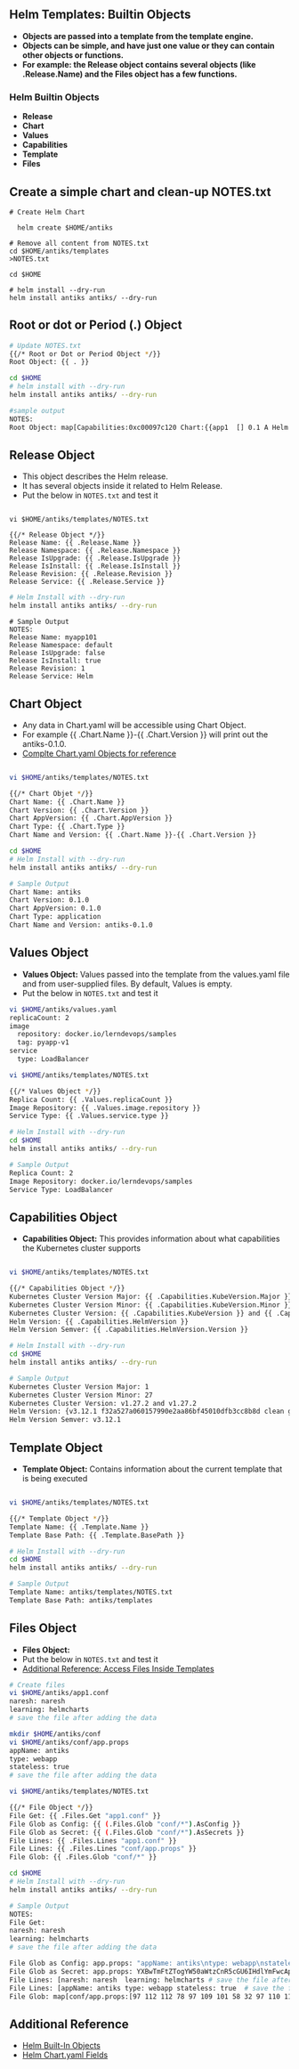 ## Helm Templates: Builtin Objects

- **Objects are passed into a template from the template engine.** 
- **Objects can be simple, and have just one value or they can contain other objects or functions.**
- **For example: the Release object contains several objects (like .Release.Name) and the Files object has a few functions.**

### Helm Builtin Objects

- **Release** 
- **Chart** 
- **Values** 
- **Capabilities** 
- **Template** 
- **Files** 

## Create a simple chart and clean-up NOTES.txt
```t
# Create Helm Chart

  helm create $HOME/antiks

# Remove all content from NOTES.txt
cd $HOME/antiks/templates
>NOTES.txt

cd $HOME

# helm install --dry-run
helm install antiks antiks/ --dry-run
```

## Root or dot or Period (.) Object 
```sh
# Update NOTES.txt
{{/* Root or Dot or Period Object */}}
Root Object: {{ . }}
```
```sh
cd $HOME
# helm install with --dry-run
helm install antiks antiks/ --dry-run
```
```sh
#sample output 
NOTES:
Root Object: map[Capabilities:0xc00097c120 Chart:{{app1  [] 0.1 A Helm Chart for app1 [] []  v2   1.0 false map[]  [] } true} Files:map[] Release:map[IsInstall:true IsUpgrade:false Name:app1 Namespace:default Revision:1 Service:Helm] Subcharts:map[] Template:map[BasePath:app1/templates Name:app1/templates/NOTES.txt] Values:map[]]
```

## Release Object
- This object describes the Helm release. 
- It has several objects inside it related to Helm Release.
- Put the below in `NOTES.txt` and test it
```t

vi $HOME/antiks/templates/NOTES.txt

{{/* Release Object */}}
Release Name: {{ .Release.Name }}
Release Namespace: {{ .Release.Namespace }}
Release IsUpgrade: {{ .Release.IsUpgrade }}
Release IsInstall: {{ .Release.IsInstall }}
Release Revision: {{ .Release.Revision }}
Release Service: {{ .Release.Service }}
```
```sh
# Helm Install with --dry-run
helm install antiks antiks/ --dry-run
```
```t
# Sample Output
NOTES:
Release Name: myapp101
Release Namespace: default
Release IsUpgrade: false
Release IsInstall: true
Release Revision: 1
Release Service: Helm
```

## Chart Object
- Any data in Chart.yaml will be accessible using Chart Object. 
- For example {{ .Chart.Name }}-{{ .Chart.Version }} will print out the antiks-0.1.0.
- [Complte Chart.yaml Objects for reference](https://helm.sh/docs/topics/charts/#the-chartyaml-file)

```sh

vi $HOME/antiks/templates/NOTES.txt

{{/* Chart Objet */}}
Chart Name: {{ .Chart.Name }}
Chart Version: {{ .Chart.Version }}
Chart AppVersion: {{ .Chart.AppVersion }}
Chart Type: {{ .Chart.Type }}
Chart Name and Version: {{ .Chart.Name }}-{{ .Chart.Version }}
```
```sh
cd $HOME
# Helm Install with --dry-run
helm install antiks antiks/ --dry-run
```
```sh
# Sample Output
Chart Name: antiks
Chart Version: 0.1.0
Chart AppVersion: 0.1.0
Chart Type: application
Chart Name and Version: antiks-0.1.0
```

## Values Object
- **Values Object:** Values passed into the template from the values.yaml file and from user-supplied files. By default, Values is empty.
- Put the below in `NOTES.txt` and test it
```sh
vi $HOME/antiks/values.yaml 
replicaCount: 2
image
  repository: docker.io/lerndevops/samples
  tag: pyapp-v1
service
  type: LoadBalancer
```
```sh
vi $HOME/antiks/templates/NOTES.txt

{{/* Values Object */}}
Replica Count: {{ .Values.replicaCount }}
Image Repository: {{ .Values.image.repository }}
Service Type: {{ .Values.service.type }}
```
```sh
# Helm Install with --dry-run
cd $HOME
helm install antiks antiks/ --dry-run
```
```sh
# Sample Output
Replica Count: 2
Image Repository: docker.io/lerndevops/samples
Service Type: LoadBalancer
```

## Capabilities Object 
- **Capabilities Object:** This provides information about what capabilities the Kubernetes cluster supports
```sh

vi $HOME/antiks/templates/NOTES.txt

{{/* Capabilities Object */}}
Kubernetes Cluster Version Major: {{ .Capabilities.KubeVersion.Major }}
Kubernetes Cluster Version Minor: {{ .Capabilities.KubeVersion.Minor }}
Kubernetes Cluster Version: {{ .Capabilities.KubeVersion }} and {{ .Capabilities.KubeVersion.Version }}
Helm Version: {{ .Capabilities.HelmVersion }}
Helm Version Semver: {{ .Capabilities.HelmVersion.Version }}
```
```sh
# Helm Install with --dry-run
cd $HOME
helm install antiks antiks/ --dry-run
```
```sh 
# Sample Output
Kubernetes Cluster Version Major: 1
Kubernetes Cluster Version Minor: 27
Kubernetes Cluster Version: v1.27.2 and v1.27.2
Helm Version: {v3.12.1 f32a527a060157990e2aa86bf45010dfb3cc8b8d clean go1.20.5}
Helm Version Semver: v3.12.1
```
## Template Object
- **Template Object:** Contains information about the current template that is being executed
```sh

vi $HOME/antiks/templates/NOTES.txt

{{/* Template Object */}}
Template Name: {{ .Template.Name }} 
Template Base Path: {{ .Template.BasePath }}
```
```sh
# Helm Install with --dry-run
cd $HOME
helm install antiks antiks/ --dry-run
```
```sh
# Sample Output
Template Name: antiks/templates/NOTES.txt 
Template Base Path: antiks/templates
```

## Files Object 

- **Files Object:** 
- Put the below in `NOTES.txt` and test it
- [Additional Reference: Access Files Inside Templates](https://helm.sh/docs/chart_template_guide/accessing_files/)

```sh
# Create files 
vi $HOME/antiks/app1.conf
naresh: naresh 
learning: helmcharts
# save the file after adding the data 

mkdir $HOME/antiks/conf
vi $HOME/antiks/conf/app.props
appName: antiks
type: webapp
stateless: true 
# save the file after adding the data 
```

```sh
vi $HOME/antiks/templates/NOTES.txt

{{/* File Object */}}
File Get: {{ .Files.Get "app1.conf" }}
File Glob as Config: {{ (.Files.Glob "conf/*").AsConfig }}
File Glob as Secret: {{ (.Files.Glob "conf/*").AsSecrets }}
File Lines: {{ .Files.Lines "app1.conf" }}
File Lines: {{ .Files.Lines "conf/app.props" }}
File Glob: {{ .Files.Glob "conf/*" }}
```
```sh
cd $HOME 
# Helm Install with --dry-run
helm install antiks antiks/ --dry-run
``` 
```sh
# Sample Output
NOTES:
File Get: 
naresh: naresh
learning: helmcharts
# save the file after adding the data

File Glob as Config: app.props: "appName: antiks\ntype: webapp\nstateless: true \n# save the file after adding the data \n"
File Glob as Secret: app.props: YXBwTmFtZTogYW50aWtzCnR5cGU6IHdlYmFwcApzdGF0ZWxlc3M6IHRydWUgCiMgc2F2ZSB0aGUgZmlsZSBhZnRlciBhZGRpbmcgdGhlIGRhdGEgCg==
File Lines: [naresh: naresh  learning: helmcharts # save the file after adding the data]
File Lines: [appName: antiks type: webapp stateless: true  # save the file after adding the data ]
File Glob: map[conf/app.props:[97 112 112 78 97 109 101 58 32 97 110 116 105 107 115 10 116 121 112 101 58 32 119 101 98 97 112 112 10 115 116 97 116 101 108 101 115 115 58 32 116 114 117 101 32 10 35 32 115 97 118 101 32 116 104 101 32 102 105 108 101 32 97 102 116 101 114 32 97 100 100 105 110 103 32 116 104 101 32 100 97 116 97 32 10]]
```

## Additional Reference
- [Helm Built-In Objects](https://helm.sh/docs/chart_template_guide/builtin_objects/)
- [Helm Chart.yaml Fields](https://helm.sh/docs/topics/charts/#the-chartyaml-file)